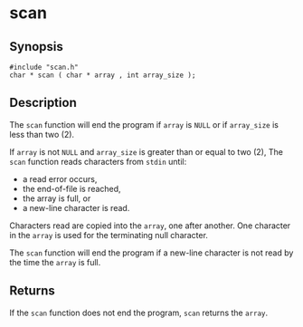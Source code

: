 scan
====

Synopsis
--------

    #include "scan.h"
    char * scan ( char * array , int array_size );
    
Description
-----------

The `scan` function will end the program if `array` is `NULL` or
if `array_size` is less than two (2).

If `array` is not `NULL` and `array_size` is greater than or equal to two (2),
The `scan` function reads characters from `stdin` until:

 - a read error occurs,
 - the end-of-file is reached,
 - the array is full, or
 - a new-line character is read.

Characters read are copied into the `array`, one after another.
One character in the `array` is used for the terminating null character.

The `scan` function will end the program if a new-line
character is not read by the time the `array` is full.

Returns
-------

If the `scan` function does not end the program, `scan` returns the `array`.
